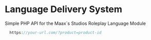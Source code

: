 # Language Delivery System
Simple PHP API for the Maax´s Studios Roleplay Language Module

```php
  https://your-url.com/?product=product-id
```
